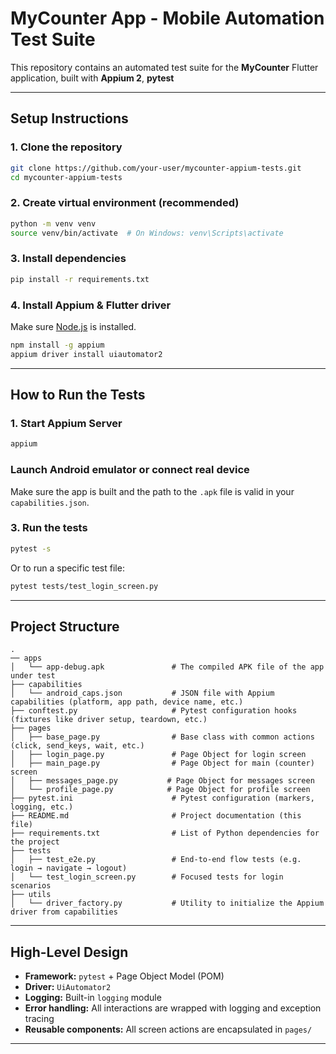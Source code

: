 # MyCounter App - Mobile Automation Test Suite

This repository contains an automated test suite for the **MyCounter** Flutter application, built with **Appium 2**, **pytest**

---

## Setup Instructions

### 1. Clone the repository

```bash
git clone https://github.com/your-user/mycounter-appium-tests.git
cd mycounter-appium-tests
```

### 2. Create virtual environment (recommended)

```bash
python -m venv venv
source venv/bin/activate  # On Windows: venv\Scripts\activate
```

### 3. Install dependencies

```bash
pip install -r requirements.txt
```

### 4. Install Appium & Flutter driver

Make sure [Node.js](https://nodejs.org/) is installed.

```bash
npm install -g appium
appium driver install uiautomator2
```

---

## How to Run the Tests

### 1. Start Appium Server

```bash
appium
```

### Launch Android emulator or connect real device

Make sure the app is built and the path to the `.apk` file is valid in your `capabilities.json`.

### 3. Run the tests

```bash
pytest -s
```

Or to run a specific test file:

```bash
pytest tests/test_login_screen.py
```

---

## Project Structure

```
.
── apps
│   └── app-debug.apk               # The compiled APK file of the app under test
├── capabilities
│   └── android_caps.json           # JSON file with Appium capabilities (platform, app path, device name, etc.)
├── conftest.py                     # Pytest configuration hooks (fixtures like driver setup, teardown, etc.)
├── pages
│   ├── base_page.py                # Base class with common actions (click, send_keys, wait, etc.)
│   ├── login_page.py               # Page Object for login screen
│   ├── main_page.py                # Page Object for main (counter) screen
│   ├── messages_page.py           # Page Object for messages screen
│   └── profile_page.py            # Page Object for profile screen
├── pytest.ini                      # Pytest configuration (markers, logging, etc.)
├── README.md                       # Project documentation (this file)
├── requirements.txt                # List of Python dependencies for the project
├── tests
│   ├── test_e2e.py                 # End-to-end flow tests (e.g. login → navigate → logout)
│   └── test_login_screen.py        # Focused tests for login scenarios
├── utils
│   └── driver_factory.py           # Utility to initialize the Appium driver from capabilities
```

---

## High-Level Design

* **Framework:** `pytest` + Page Object Model (POM)
* **Driver:** `UiAutomator2`
* **Logging:** Built-in `logging` module
* **Error handling:** All interactions are wrapped with logging and exception tracing
* **Reusable components:** All screen actions are encapsulated in `pages/`

---
